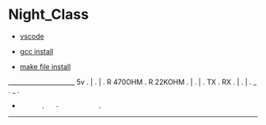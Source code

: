 # Night_Class


- [vscode](https://code.visualstudio.com/download)

- [gcc install](https://code.visualstudio.com/docs/cpp/config-mingw)

- [make file install](https://leangaurav.medium.com/how-to-setup-install-gnu-make-on-windows-324480f1da69)


_____________________ 5v    .
|           .   |           .
R 470OHM    .   R 22KOHM    .
|           .   |           .
TX          .   RX          .
|           .   |           .
_           .   _           .
-           .   -           .
--------------------------------------------------------------------------

